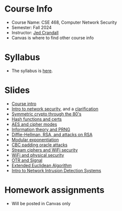 

# Course Info

- Course Name: CSE 468, Computer Network Security
- Semester: Fall 2024
- Instructor: [Jed Crandall](https://jedcrandall.github.io)
- Canvas is where to find other course info

# Syllabus

- The syllabus is [here](https://jedcrandall.github.io/courses/cse468fall2024/syllabus.pdf).

# Slides

- [Course intro](courseintro.pdf)
- [Intro to network security](intronetsecurity.pdf), and a [clarification](clarificationinonoffpath.pdf)
- [Symmetric crypto through the 80's](symmetricryptothru80s.pdf)
- [Hash functions and certs](hashfunctionscerts.pdf)
- [AES and cipher modes](aesciphermodes.pdf)
- [Information theory and PRNG](informationtheoryprng.pdf)
- [Diffie-Hellman, RSA, and attacks on RSA](dhrsaandattacks.pdf)
- [Modular exponentiation](modularexp.pdf)
- [CBC padding oracle attacks](cbcpaddingoracle.pdf)
- [Stream ciphers and WiFi security](streamcipherswifi.pdf)
- [WiFi and physical security](wifisecurityandphysical.pdf)
- [OTR and Signal](otrandsignal.pdf)
- [Extended Euclidean Algorithm](euclideanalgo.pdf)
- [Intro to Network Intrusion Detection Systems](nidsintro.pdf)

# Homework assignments

- Will be posted in Canvas only

